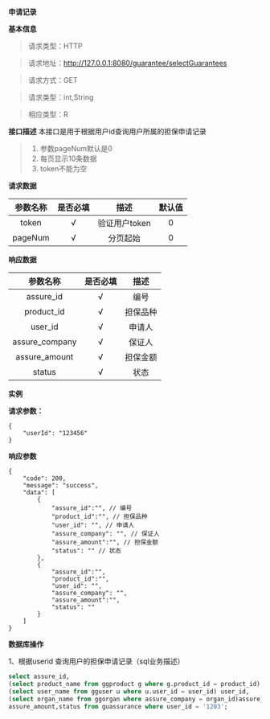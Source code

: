**申请记录**


**基本信息**

>请求类型：HTTP

>请求地址：http://127.0.0.1:8080/guarantee/selectGuarantees

>请求方式：GET

>请求类型：int,String

>相应类型：R

**接口描述**
本接口是用于根据用户id查询用户所属的担保申请记录
>1. 参数pageNum默认是0
>2. 每页显示10条数据
>3. token不能为空

**请求数据**

参数名称|是否必填|描述|默认值
:-:|:-:|:-:|:-:
token|√|验证用户token|0|
pageNum|√|分页起始|0|

**响应数据**

参数名称|是否必填|描述
:-:|:-:|:-:
assure_id|√|编号|
product_id|√|担保品种|
user_id |√|申请人|
assure_company|√|保证人|
assure_amount|√|担保金额|
status|√|状态|
			
**实例**

**请求参数：**

```
{
	"userId": "123456"
}
```

**响应参数**

```
{
	"code": 200,
	"message": "success",
	"data": [
		{
			"assure_id":"", // 编号
			"product_id":"", // 担保品种
			"user_id": "", // 申请人
			"assure_company": "", // 保证人
			"assure_amount":"", // 担保金额
			"status": "" // 状态
		},
		{
			"assure_id":"",
			"product_id":"", 
			"user_id": "", 
			"assure_company": "", 
			"assure_amount":"", 
			"status": "" 
		}
	]	
}
```
**数据库操作**

1、根据userid 查询用户的担保申请记录（sql业务描述）
```sql
select assure_id,
(select product_name from ggproduct g where g.product_id = product_id)  product_id,
(select user_name from gguser u where u.user_id = user_id) user_id,
(select organ_name from ggorgan where assure_company = organ_id)assure_company,
assure_amount,status from guassurance where user_id = '1203';
```



